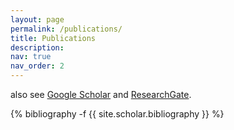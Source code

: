 ```yaml
---
layout: page
permalink: /publications/
title: Publications
description: 
nav: true
nav_order: 2
---
```

<!-- _pages/publications.md -->

<!--Selected publications in reversed chronological order. For full list please visit my Google Scholar page-->

also see [Google Scholar](https://scholar.google.com/citations?user=4wqObPwAAAAJ&hl=en) and [ResearchGate](https://www.researchgate.net/profile/Kayla-Keyue-Chen). 

<div class="publications">

{% bibliography -f {{ site.scholar.bibliography }} %}

</div>
